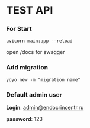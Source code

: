 # TEST API

### For Start
```
uvicorn main:app --reload
```

open /docs for swagger

### Add migration
```
yoyo new -m "migration name"
```

### Default admin user

**Login**: admin@endocrincentr.ru

**password**: 123